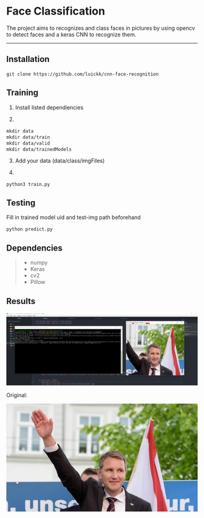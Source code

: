 Face Classification
===================

The project aims to recognizes and class faces in pictures by using opencv to detect faces and a keras CNN to recognize them.

----------

## Installation

	git clone https://github.com/luickk/cnn-face-recognition

## Training

1. Install listed dependiencies

2.

	mkdir data
	mkdir data/train
	mkdir data/valid
	mkdir data/trainedModels

3. Add your data (data/class/imgFiles)

4.	

	python3 train.py

## Testing

Fill in trained model uid and test-img path beforehand

	python predict.py


Dependencies
-------------------

> - numpy
> - Keras
> - cv2
> - Pillow

Results
-------------------

![img_classified](media/2.png)

Original:

![img_org](media/1.jpg)
